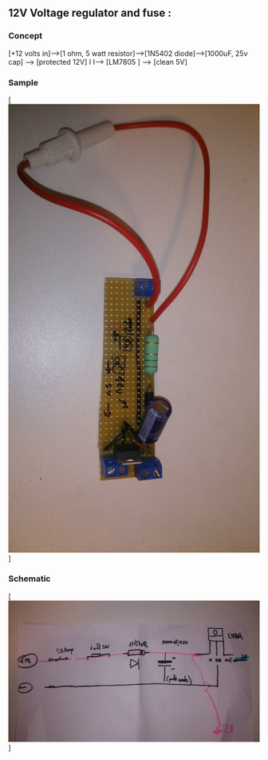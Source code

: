 ## 12V Voltage regulator and fuse : 

### Concept
[+12 volts in]-->[1 ohm, 5 watt resistor]-->[1N5402 diode]-->[1000uF, 25v cap]  --> [protected 12V]
                                                                               I
                                                                               I--> [LM7805 ] --> [clean 5V]

### Sample
[![N|Solid](https://github.com/nliaudat/robot-drummer/raw/master/Img_Vid/12V_voltage_regulator.jpg)]


### Schematic
[![N|Solid](https://github.com/nliaudat/robot-drummer/raw/master/Img_Vid/12V_voltage_protection_5v_schematic.jpg)]
